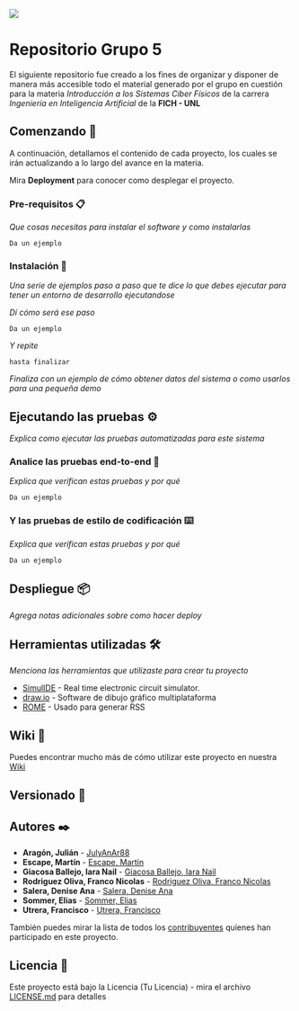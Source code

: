    <p align="left">
   <img src="https://img.shields.io/badge/STATUS-EN%20DESAROLLO-green">
   </p>

# Repositorio Grupo 5

El siguiente repositorio fue creado a los fines de organizar y disponer de manera más accesible todo el material generado por el grupo en cuestión para la materia _Introducción a los Sistemas Ciber Físicos_ de la carrera _Ingeniería en Inteligencia Artificial_ de la **FICH - UNL**

## Comenzando 🚀

A continuación, detallamos el contenido de cada proyecto, los cuales se irán actualizando a lo largo del avance en la materia.

Mira **Deployment** para conocer como desplegar el proyecto.


### Pre-requisitos 📋

_Que cosas necesitas para instalar el software y como instalarlas_

```
Da un ejemplo
```

### Instalación 🔧

_Una serie de ejemplos paso a paso que te dice lo que debes ejecutar para tener un entorno de desarrollo ejecutandose_

_Dí cómo será ese paso_

```
Da un ejemplo
```

_Y repite_

```
hasta finalizar
```

_Finaliza con un ejemplo de cómo obtener datos del sistema o como usarlos para una pequeña demo_

## Ejecutando las pruebas ⚙️

_Explica como ejecutar las pruebas automatizadas para este sistema_

### Analice las pruebas end-to-end 🔩

_Explica que verifican estas pruebas y por qué_

```
Da un ejemplo
```

### Y las pruebas de estilo de codificación ⌨️

_Explica que verifican estas pruebas y por qué_

```
Da un ejemplo
```

## Despliegue 📦

_Agrega notas adicionales sobre como hacer deploy_

## Herramientas utilizadas 🛠️

_Menciona las herramientas que utilizaste para crear tu proyecto_

* [SimulIDE](https://www.simulide.com/p/home.html) -  Real time electronic circuit simulator.
* [draw.io](https://app.diagrams.net/) - Software de dibujo gráfico multiplataforma
* [ROME](https://rometools.github.io/rome/) - Usado para generar RSS

## Wiki 📖

Puedes encontrar mucho más de cómo utilizar este proyecto en nuestra [Wiki](https://github.com/tu/proyecto/wiki)

## Versionado 📌

## Autores ✒️

* **Aragón, Julián** - [JulyAnAr88](https://github.com/JulyAnAr88)
* **Escape, Martín** - [Escape, Martín](#algún-link)
* **Giacosa Ballejo, Iara Nail** - [Giacosa Ballejo, Iara Nail](#algún-link)
* **Rodriguez Oliva, Franco Nicolas** - [Rodriguez Oliva, Franco Nicolas](#algún-link)
* **Salera, Denise Ana** - [Salera, Denise Ana](#algún-link)
* **Sommer, Elias** - [Sommer, Elias](#algún-link)
* **Utrera, Francisco** - [Utrera, Francisco](#algún-link)

También puedes mirar la lista de todos los [contribuyentes](https://github.com/JulyAnAr88/ISCF-grupo5/contributors) quíenes han participado en este proyecto. 

## Licencia 📄

Este proyecto está bajo la Licencia (Tu Licencia) - mira el archivo [LICENSE.md](LICENSE.md) para detalles